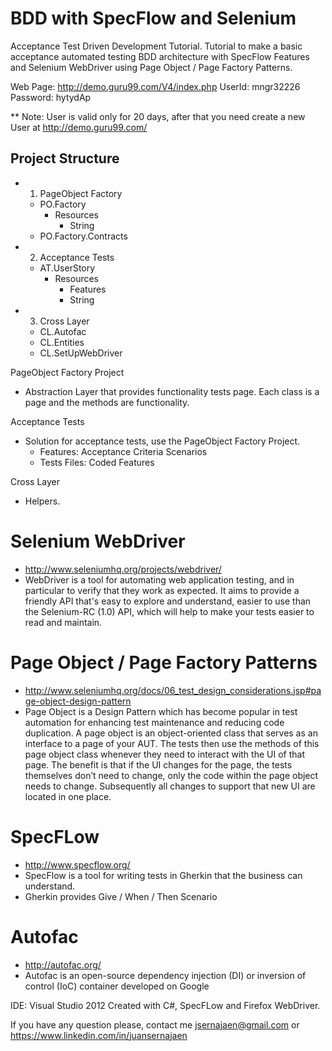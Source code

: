 # BDD with SpecFlow and Selenium
Acceptance Test Driven Development Tutorial.
Tutorial to make a basic acceptance automated testing BDD architecture with SpecFlow Features and Selenium WebDriver  using Page Object / Page Factory Patterns.

Web Page: http://demo.guru99.com/V4/index.php
UserId: mngr32226
Password: hytydAp

** Note: User is valid only for 20 days, after that you need create a new User at http://demo.guru99.com/

Project Structure
---------------------------------------
- 1. PageObject Factory
	- PO.Factory
		- Resources
			+ String
	+ PO.Factory.Contracts
- 2. Acceptance Tests
	- AT.UserStory
		- Resources
			+ Features
			+ String
- 3. Cross Layer
	+ CL.Autofac
	+ CL.Entities
	+ CL.SetUpWebDriver

PageObject Factory Project
- Abstraction Layer that provides functionality tests page. Each class is a page and the methods are functionality.

Acceptance Tests
- Solution for acceptance tests, use the PageObject Factory Project.
	- Features: Acceptance Criteria Scenarios
	- Tests Files: Coded Features

Cross Layer
- Helpers.

# Selenium WebDriver 
- http://www.seleniumhq.org/projects/webdriver/
- WebDriver is a tool for automating web application testing, and in particular to verify that they work as expected. It aims to provide a friendly API that's easy to explore and understand, easier to use than the Selenium-RC (1.0) API, which will help to make your tests easier to read and maintain.

# Page Object / Page Factory Patterns  
- http://www.seleniumhq.org/docs/06_test_design_considerations.jsp#page-object-design-pattern
- Page Object is a Design Pattern which has become popular in test automation for enhancing test maintenance and reducing code duplication. A page object is an object-oriented class that serves as an interface to a page of your AUT. The tests then use the methods of this page object class whenever they need to interact with the UI of that page. The benefit is that if the UI changes for the page, the tests themselves don’t need to change, only the code within the page object needs to change. Subsequently all changes to support that new UI are located in one place.

# SpecFLow
 - http://www.specflow.org/
 - SpecFlow is a tool for writing tests in Gherkin that the business can understand.
 - Gherkin provides Give / When / Then Scenario
 
# Autofac 
 - http://autofac.org/
 - Autofac is an open-source dependency injection (DI) or inversion of control (IoC) container developed on Google 

IDE: Visual Studio 2012
Created with C#, SpecFLow and Firefox WebDriver.

If you have any question please, contact me jsernajaen@gmail.com or https://www.linkedin.com/in/juansernajaen